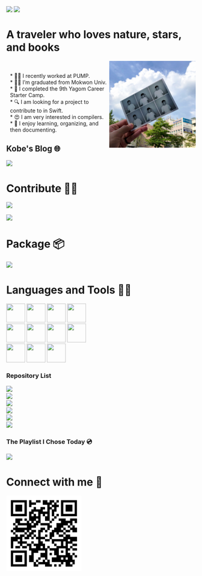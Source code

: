 <!DOCTYPE html>
<html lang="en">
<head>
    <meta charset="UTF-8">
    <meta name="viewport" content="width=device-width, initial-scale=1.0">
    <link rel="stylesheet" href="https://cdn.jsdelivr.net/gh/devicons/devicon@v2.15.1/devicon.min.css">      
</head>
<body>      
    <a href="https://hits.seeyoufarm.com"><img src="https://hits.seeyoufarm.com/api/count/incr/badge.svg?url=https%3A%2F%2Fgithub.com%2FdevKobe24&count_bg=%23FFB03A&title_bg=%23191818&icon=sat-dot-1.svg&icon_color=%23EF8D09&title=hits&edge_flat=false"/></a>         
    <img src=https://capsule-render.vercel.app/api?type=venom&color=gradient&customColorList=0,2,2,5,30&height=300&section=header&text=HELLO%20I'M%20KOBE&fontSize=90>
    <h1>A traveler who loves nature, stars, and books</h1>
    <p>
    <img src="https://github.com/devKobe24/images/blob/main/summer_kobe_20.JPG?raw=true" width=230 height=230 alt="한여름의나." align="right"><br>
    </p>
    <p style="margin-left:10px;">
        * 🧑‍💻 I recently worked at PUMP.<br>
        * 👨‍🎓 I’m graduated from Mokwon Univ.<br>
        * 🐻 I completed the 9th Yagom Career Starter Camp.<br>
        * 🔍 I am looking for a project to contribute to in Swift.<br>
        * 😍 I am very interested in compilers.<br>
        * 📝 I enjoy learning, organizing, and then documenting.<br>
    </p>
    <p style="margin-left:10px;">
        <h2>Kobe's Blog 🌐</h2>
    </p>
    <a href="https://www.devkobe24.com/">
        <img src="https://img.shields.io/badge/Kobe's Blog-000000?style=for-the-badge&logo=aseprite&logoColor=white">
    </a>
    <p style="margin-left:10px;">
        <h1>Contribute 🧑‍💻</h1>
    </p>
    <a href="https://github.com/daveverwer/iOSDevDirectory/pulls?q=is%3Apr+is%3Aclosed+author%3AdevKobe24">
        <img src="https://img.shields.io/badge/iOS Dev Directory-000000?style=for-the-badge&logo=aseprite&logoColor=white">
    </a>
    <p>
    <a href="https://github.com/gyoogle/tech-interview-for-developer/pulls?q=is%3Apr+is%3Aclosed+author%3AdevKobe24">
        <img src="https://img.shields.io/badge/tech interview for developer-000000?style=for-the-badge&logo=aseprite&logoColor=white">
    </a>
    </p>
     <p style="margin-left:10px;">
        <h1>Package 📦</h1>
    </p>
    <a href="https://swiftpackageindex.com/devKobe24/UIKobeKit">
        <img src="https://img.shields.io/badge/UIKobekit-BE2323?style=for-the-badge&logo=ebox&logoColor=white">
    </a>
    <p style="margin-left:10px;">
        <h1>Languages and Tools 🧑‍💻</h1>
    </p>  
    <p>
        <img src="https://cdn.jsdelivr.net/gh/devicons/devicon/icons/java/java-original.svg" width=50px height=50px/>  
        <img src="https://cdn.jsdelivr.net/gh/devicons/devicon/icons/swift/swift-original.svg" width=50px height=50px/>
        <img src="https://cdn.jsdelivr.net/gh/devicons/devicon/icons/cplusplus/cplusplus-plain.svg" width=50px height=50px/>
        <img src="https://cdn.jsdelivr.net/gh/devicons/devicon/icons/javascript/javascript-plain.svg" width=50px height=50px/><br>
        <img src="https://cdn.jsdelivr.net/gh/devicons/devicon/icons/nodejs/nodejs-original.svg" width=50px height=50px/>
        <img src="https://cdn.jsdelivr.net/gh/devicons/devicon/icons/html5/html5-original.svg" width=50px height=50px/>
        <img src="https://cdn.jsdelivr.net/gh/devicons/devicon/icons/css3/css3-original.svg" width=50px height=50px/>
        <img src="https://cdn.jsdelivr.net/gh/devicons/devicon/icons/mysql/mysql-original.svg" width=50px height=50px/><br>
        <img src="https://cdn.jsdelivr.net/gh/devicons/devicon/icons/xcode/xcode-plain.svg" width=50px height=50px/>
        <img src="https://cdn.jsdelivr.net/gh/devicons/devicon/icons/vscode/vscode-original.svg" width=50px height=50px/>
        <img src="https://cdn.jsdelivr.net/gh/devicons/devicon/icons/intellij/intellij-original.svg" width=50px height=50px/>
    </p>
    <p style="margin-left:10px;">
        <h3>Repository List</h3>
        <a href="https://github.com/devKobe24/iOSDevLinksCollectionByBMC">
            <img src="https://img.shields.io/badge/iOS Dev Links Collection-181717?style=for-the-badge&logo=github&logoColor=white"><br>
        </a>
        <a href="https://github.com/devKobe24/web_Study">
            <img src="https://img.shields.io/badge/Web Study-181717?style=for-the-badge&logo=github&logoColor=white"><br>
        </a>
        <a href="https://github.com/devKobe24/SwiftDeepDive">
            <img src="https://img.shields.io/badge/Swift Deep Dive-181717?style=for-the-badge&logo=github&logoColor=white"><br>
        </a>
        <a href="https://github.com/devKobe24/cppDeepDive">
            <img src="https://img.shields.io/badge/Cpp Deep Dive-181717?style=for-the-badge&logo=github&logoColor=white"><br>
        </a>
        <a href="https://github.com/devKobe24/UIKobeKit">
            <img src="https://img.shields.io/badge/UIKobeKit-181717?style=for-the-badge&logo=github&logoColor=white"><br>
        </a>
        <a href="https://github.com/devKobe24/TIL">
            <img src="https://img.shields.io/badge/TIL-181717?style=for-the-badge&logo=github&logoColor=white"><br>
        </a>
    </p>
    <p style="margin-left:10px;">
        <h3>The Playlist I Chose Today 💿</h3>
        <a href="https://youtu.be/Vsw-ujh9I3c?si=fyfGVM-LBJ5UhbVg">
            <img src="https://img.shields.io/badge/youtube-FF0000?style=for-the-badge&logo=youtube&logoColor=white"><br>
        </a>
    </p>
    <p style="margin-left:10px;">
        <h1>Connect with me 🤝</h1>
    </p>
    <img src="https://github.com/devKobe24/images/blob/main/myfirstprofile.png?raw=true" width=200 height=200>
</body>
</html>

         







